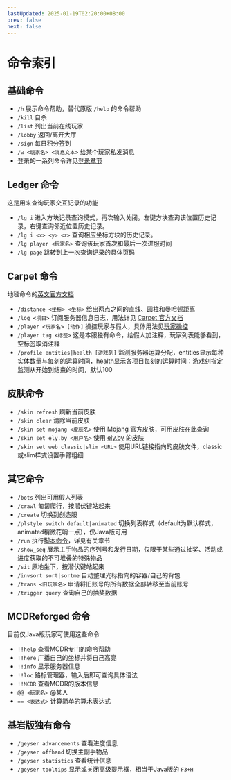 ```yaml
---
lastUpdated: 2025-01-19T02:20:00+08:00
prev: false
next: false
---
```


# 命令索引
## 基础命令

- `/h` 展示命令帮助，替代原版 `/help` 的命令帮助
- `/kill` 自杀
- `/list` 列出当前在线玩家
- `/lobby` 返回/离开大厅
- `/sign` 每日积分签到
- `/w <玩家名> <消息文本>` 给某个玩家私发消息
- 登录的一系列命令详见[登录章节](./easyauth)

## Ledger 命令

这是用来查询玩家交互记录的功能
- `/lg i` 进入方块记录查询模式，再次输入关闭。左键方块查询该位置历史记录，右键查询邻近位置历史记录。
- `/lg i <x> <y> <z>` 查询相应坐标方块的历史记录。
- `/lg player <玩家名>` 查询该玩家首次和最后一次进服时间
- `/lg page` 跳转到上一次查询记录的具体页码

## Carpet 命令

地毯命令的[英文官方文档](https://github.com/gnembon/fabric-carpet/wiki/Commands)
- `/distance <坐标> <坐标>` 给出两点之间的直线、圆柱和曼哈顿距离
- `/log <项目>` 订阅服务器信息日志，用法详见 [Carpet 官方文档](https://github.com/HeartyYF/fabric-carpet-Wiki-CN/wiki/Commands#%E7%94%A8%E6%B3%95log)
- `/player <玩家名> [动作]` 操控玩家与假人，具体用法见[玩家操控](player)
- `/player tag <标签>` 这是本服独有命令，给假人加注释，玩家列表能够看到，空标签取消注释
- `/profile entities|health [游戏刻]` 监测服务器运算分配，entities显示每种实体数量与每刻的运算时间，health显示各项目每刻的运算时间；游戏刻指定监测从开始到结束的时间，默认100

## 皮肤命令
- `/skin refresh` 刷新当前皮肤
- `/skin clear` 清除当前皮肤
- `/skin set mojang <皮肤名>` 使用 Mojang 官方皮肤，可用皮肤[在此](https://namemc.com/)查询
- `/skin set ely.by <用户名>` 使用 [ely.by](https://ely.by) 的皮肤
- `/skin set web classic|slim <URL>` 使用URL链接指向的皮肤文件，classic或slim样式设置手臂粗细

## 其它命令
- `/bots` 列出可用假人列表
- `/crawl` 匍匐爬行，按潜伏键站起来
- `/create` 切换到创造服
- `/plstyle switch default|animated` 切换列表样式（default为默认样式，animated稍微花哨一点），仅Java版可用
- `/run` 执行[脚本命令](./script)，详见有关章节
- `/show_seq` 展示主手物品的序列号和发行日期，仅限于某些通过抽奖、活动或进度获取的不可堆叠的特殊物品
- `/sit` 原地坐下，按潜伏键站起来
- `/invsort sort|sortme` 自动整理光标指向的容器/自己的背包
- `/trans <旧玩家名>` 申请将旧账号的所有数据全部转移至当前账号
- `/trigger query` 查询自己的抽奖数据

## MCDReforged 命令
目前仅Java版玩家可使用这些命令
- `!!help` 查看MCDR专门的命令帮助
- `!!here` 广播自己的坐标并将自己高亮
- `!!info` 显示服务器信息
- `!!loc` 路标管理器，输入后即可查询具体语法
- `!!MCDR` 查看MCDR的版本信息
- `@@ <玩家名>` @某人
- `== <表达式>` 计算简单的算术表达式

## 基岩版独有命令
- `/geyser advancements` 查看进度信息
- `/geyser offhand` 切换主副手物品
- `/geyser statistics` 查看统计信息
- `/geyser tooltips` 显示或关闭高级提示框，相当于Java版的 `F3+H`
